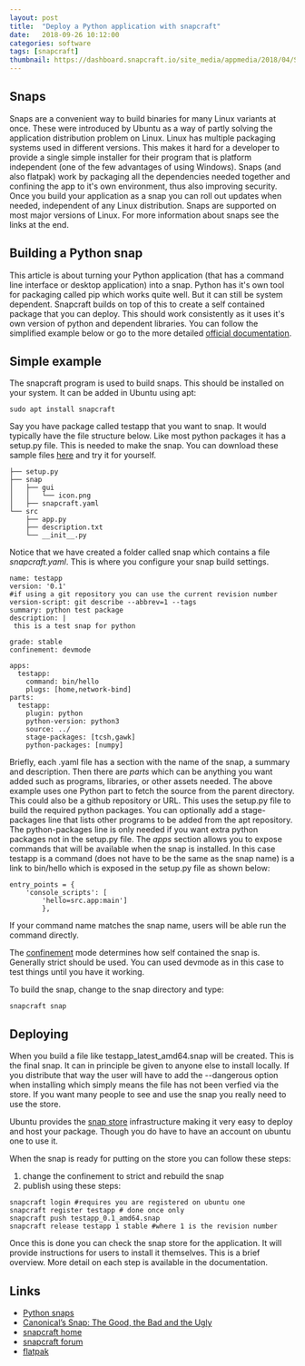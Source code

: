 ```yaml
---
layout: post
title:  "Deploy a Python application with snapcraft"
date:   2018-09-26 10:12:00
categories: software
tags: [snapcraft]
thumbnail: https://dashboard.snapcraft.io/site_media/appmedia/2018/04/Snapcraft-logo-bird.png
---
```


## Snaps

Snaps are a convenient way to build binaries for many Linux variants at once. These were introduced by Ubuntu as a way of partly solving the application distribution problem on Linux. Linux has multiple packaging systems used in different versions. This makes it hard for a developer to provide a single simple installer for their program that is platform independent (one of the few advantages of using Windows). Snaps (and also flatpak) work by packaging all the dependencies needed together and confining the app to it's own environment, thus also improving security. Once you build your application as a snap you can roll out updates when needed, independent of any Linux distribution. Snaps are supported on most major versions of Linux. For more information about snaps see the links at the end.

## Building a Python snap

This article is about turning your Python application (that has a command line interface or desktop application) into a snap.
Python has it's own tool for packaging called pip which works quite well. But it can still be system dependent. Snapcraft builds on top of this to create a self contained package that you can deploy. This should work consistently as it uses it's own version of python and dependent libraries. You can follow the simplified example below or go to the more detailed [official documentation](https://docs.snapcraft.io/build-snaps/python).

## Simple example

The snapcraft program is used to build snaps. This should be installed on your system. It can be added in Ubuntu using apt:

```sudo apt install snapcraft```

Say you have package called testapp that you want to snap. It would typically have the file structure below.  Like most python packages it has a setup.py file. This is needed to make the snap. You can download these sample files <a href="/other/python-snap-template.zip">here</a> and try it for yourself.

```
├── setup.py
├── snap
│   ├── gui
│   │   └── icon.png
│   ├── snapcraft.yaml
└── src
    ├── app.py
    ├── description.txt
    └── __init__.py
```

Notice that we have created a folder called snap which contains a file *snapcraft.yaml*. This is where you configure your snap build settings.

```
name: testapp
version: '0.1'
#if using a git repository you can use the current revision number
version-script: git describe --abbrev=1 --tags
summary: python test package
description: |
 this is a test snap for python

grade: stable
confinement: devmode

apps:
  testapp:
    command: bin/hello
    plugs: [home,network-bind]   
parts:
  testapp:
    plugin: python
    python-version: python3
    source: ../
    stage-packages: [tcsh,gawk]
    python-packages: [numpy]
```

Briefly, each .yaml file has a section with the name of the snap, a summary and description. Then there are *parts* which can be anything you want added such as programs, libraries, or other assets needed. The above example uses one Python part to fetch the source from the parent directory. This could also be a github repository or URL. This uses the setup.py file to build the required python packages. You can optionally add a stage-packages line that lists other programs to be added from the apt repository. The python-packages line is only needed if you want extra python packages not in the setup.py file.
The *apps* section allows you to expose commands that will be available when the snap is installed. In this case testapp is a command (does not have to be the same as the snap name) is a link to bin/hello which is exposed in the setup.py file as shown below:

```
entry_points = {
    'console_scripts': [
        'hello=src.app:main']
        },
```

If your command name matches the snap name, users will be able run the command directly.

The [confinement](https://docs.snapcraft.io/reference/confinement) mode determines how self contained the snap is. Generally strict should be used. You can used devmode as in this case to test things until you have it working.

To build the snap, change to the snap directory and type:

```snapcraft snap```

## Deploying

When you build a file like testapp_latest_amd64.snap will be created. This is the final snap. It can in principle be given to anyone else to install locally. If you distribute that way the user will have to add the --dangerous option when installing which simply means the file has not been verfied via the store. If you want many people to see and use the snap you really need to use the store.

Ubuntu provides the [snap store](https://snapcraft.io/store) infrastructure making it very easy to deploy and host your package. Though you do have to have an account on ubuntu one to use it.

When the snap is ready for putting on the store you can follow these steps:

1. change the confinement to strict and rebuild the snap
2. publish using these steps:

```
snapcraft login #requires you are registered on ubuntu one
snapcraft register testapp # done once only
snapcraft push testapp_0.1_amd64.snap
snapcraft release testapp 1 stable #where 1 is the revision number
```

Once this is done you can check the snap store for the application. It will provide instructions for users to install it themselves. This is a brief overview. More detail on each step is available in the documentation.

## Links

* [Python snaps](https://docs.snapcraft.io/build-snaps/python)
* [Canonical’s Snap: The Good, the Bad and the Ugly](https://thenewstack.io/canonicals-snap-great-good-bad-ugly/)
* [snapcraft home](https://snapcraft.io/build)
* [snapcraft forum](https://forum.snapcraft.io/)
* [flatpak](https://flatpak.org/)
